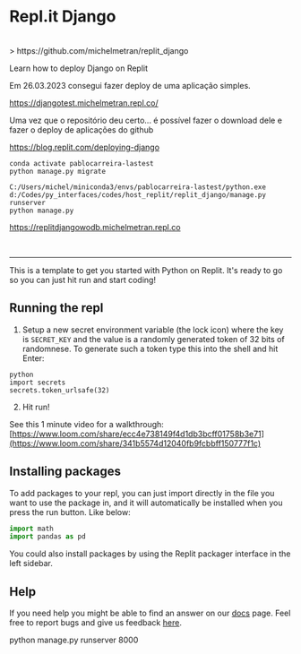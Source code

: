 # Repl.it Django

<br>
> https://github.com/michelmetran/replit_django

Learn how to deploy Django on Replit

Em 26.03.2023 consegui fazer deploy de uma aplicação simples.

https://djangotest.michelmetran.repl.co/



Uma vez que o repositório deu certo...
é possível
fazer o download dele e fazer o deploy de aplicações do github


https://blog.replit.com/deploying-django


```
conda activate pablocarreira-lastest
python manage.py migrate

C:/Users/michel/miniconda3/envs/pablocarreira-lastest/python.exe d:/Codes/py_interfaces/codes/host_replit/replit_django/manage.py runserver
python manage.py
```



https://replitdjangowodb.michelmetran.repl.co




<br>

-----


This is a template to get you started with Python on Replit. It's ready to go so you can just hit run and start coding!

## Running the repl

1. Setup a new secret environment variable (the lock icon) where the key is `SECRET_KEY` and the value is
   a randomly generated token of 32 bits of randomnese. To generate such a token type this into the shell and hit Enter:
```
python
import secrets
secrets.token_urlsafe(32)
```
2. Hit run!

See this 1 minute video for a walkthrough: [https://www.loom.com/share/ecc4e738149f4d1db3bcff01758b3e71](https://www.loom.com/share/341b5574d12040fb9fcbbff150777f1c)

## Installing packages

To add packages to your repl, you can just import directly in the file you want to use the package in, and it will automatically be installed when you press the run button. Like below:
```python
import math
import pandas as pd
```

You could also install packages by using the Replit packager interface in the left sidebar.

## Help

If you need help you might be able to find an answer on our [docs](https://docs.replit.com) page. Feel free to report bugs and give us feedback [here](https://replit.com/support).




python manage.py runserver 8000
